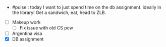 + #pulse : today I want to just spend time on the db assignment. ideally in the library! Get a sandwich, eat, head to ZLB. 

+ [ ] Makeup work
	+ [ ] Fix issue with old CS pcw
+ [ ] Argentina visa
+ [x] DB assignment